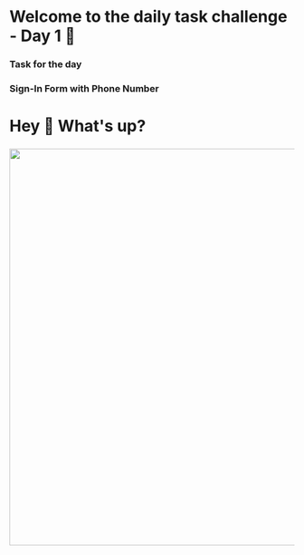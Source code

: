 # Welcome to the daily task challenge - Day 1 👋

### Task for the day
### Sign-In Form with Phone Number 


<h1 align="left">Hey 👋 What's up?</h1>

###

<div align="center">
  <img height="700" src="https://imagedelivery.net/_QLyhNQIk5K6p8kNrFQcIA/8437d890-3537-4256-35b5-024b23d2f300/public"  />
</div>

###
